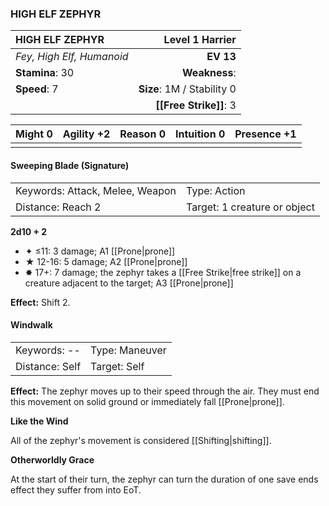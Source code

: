 ### HIGH ELF ZEPHYR

| HIGH ELF ZEPHYR           |        **Level 1 Harrier** |
| :------------------------ | -------------------------: |
| *Fey, High Elf, Humanoid* |                  **EV 13** |
| **Stamina**: 30           |              **Weakness**: |
| **Speed**: 7              | **Size**: 1M / Stability 0 |
|                           |     **[[Free Strike]]**: 3 |

| **Might** 0 | **Agility** +2 | **Reason** 0 | **Intuition** 0 | **Presence** +1 |
| ----------- | -------------- | ------------ | --------------- | --------------- |
|             |                |              |                 |                 |

#### Sweeping Blade (Signature)

|                                 |                              |
| :------------------------------ | :--------------------------- |
| Keywords: Attack, Melee, Weapon | Type: Action                 |
| Distance: Reach 2               | Target: 1 creature or object |

**2d10 + 2**

- ✦ ≤11: 3 damage; A1 [[Prone|prone]]
- ★ 12-16: 5 damage; A2 [[Prone|prone]]
- ✸ 17+: 7 damage; the zephyr takes a [[Free Strike|free strike]] on a creature adjacent to the target; A3 [[Prone|prone]]

**Effect:** Shift 2.

#### Windwalk

|                |                |
| :------------- | :------------- |
| Keywords: --   | Type: Maneuver |
| Distance: Self | Target: Self   |

**Effect:** The zephyr moves up to their speed through the air. They must end this movement on solid ground or immediately fall [[Prone|prone]].

**Like the Wind**

All of the zephyr's movement is considered [[Shifting|shifting]].

**Otherworldly Grace**

At the start of their turn, the zephyr can turn the duration of one save ends effect they suffer from into EoT.
